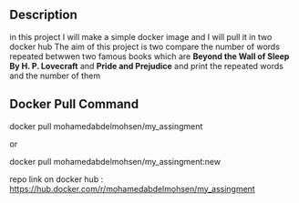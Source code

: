 ## Description
in this project I will make a simple docker image and I will pull it in two docker hub 
The aim of this project is two compare the number of words repeated betwwen two famous books which are **Beyond the Wall of Sleep
By H. P. Lovecraft** and **Pride and Prejudice** and print the repeated words and the number of them

## Docker Pull Command
docker pull mohamedabdelmohsen/my_assingment

or

docker pull mohamedabdelmohsen/my_assingment:new

repo link on docker hub : https://hub.docker.com/r/mohamedabdelmohsen/my_assingment
